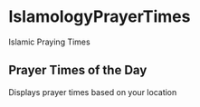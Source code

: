 # IslamologyPrayerTimes
Islamic Praying Times
## Prayer Times of the Day
Displays prayer times based on your location

